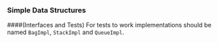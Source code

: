 ### Simple Data Structures 
####(Interfaces and Tests)
For tests to work implementations should be named ```BagImpl```, ```StackImpl``` and ```QueueImpl```.